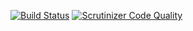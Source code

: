 [![Build Status](https://app.travis-ci.com/jjohannaPersson/scooter_program.svg?branch=master)](https://app.travis-ci.com/jjohannaPersson/scooter_program)
[![Scrutinizer Code Quality](https://scrutinizer-ci.com/g/jjohannaPersson/scooter_program/badges/quality-score.png?b=master)](https://scrutinizer-ci.com/g/jjohannaPersson/scooter_program/?branch=master)
